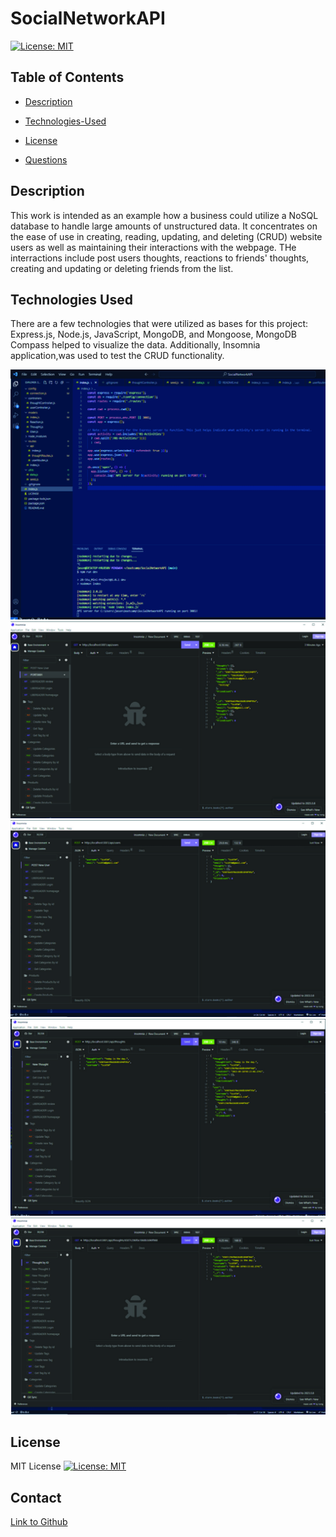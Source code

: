 # SocialNetworkAPI

[![License: MIT](https://img.shields.io/badge/License-MIT-yellow.svg)](https://opensource.org/licenses/MIT)

## Table of Contents

- [Description](#description)

- [Technologies-Used](#technologies-used)

- [License](#license)

- [Questions](#questions)

## Description

This work is intended as an example how a business could utilize a NoSQL database to handle large amounts of unstructured data.  It concentrates on the ease of use in creating, reading, updating, and deleting (CRUD) website users as well as maintaining their interactions with the webpage. THe interractions include post users thoughts, reactions to friends' thoughts, creating and updating or deleting friends from the list.


## Technologies Used

There are a few technologies that were utilized as bases for this project: Express.js, Node.js, JavaScript, MongoDB, and Mongoose, MongoDB Compass helped to visualize the data. Additionally, Insomnia application,was used to test the CRUD functionality.

![alt text](./assets/PORT3001running-01.jpg)
![alt text](./assets/GetAllUsers-01.jpg)
![alt text](./assets/POSTNewUser-01.jpg)
![alt text](./assets/NewThought-01.jpg)
![alt text](./assets/GetTHoughtByID-01.jpg)




## License

MIT License
[![License: MIT](https://img.shields.io/badge/License-MIT-yellow.svg)](https://opensource.org/licenses/MIT)

## Contact


[Link to Github](https://github.com/anna071387)

